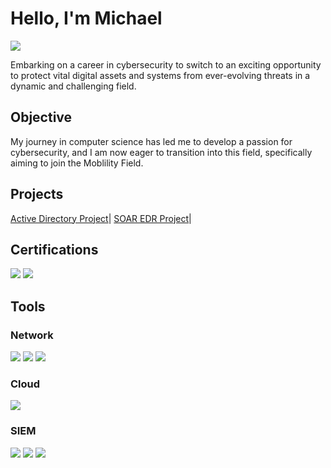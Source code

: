 
# Hello, I'm Michael
<a href="https://linkedin.com/in/michael-warburton-5214a8161"><img src="https://img.shields.io/badge/-LinkedIn-0072b1?&style=for-the-badge&logo=linkedin&logoColor=white" /></a>


Embarking on a career in cybersecurity to switch to an exciting opportunity to protect vital digital assets and systems from ever-evolving threats in a dynamic and challenging field.

## Objective

My journey in computer science has led me to develop a passion for cybersecurity, and I am now eager to transition into this field, specifically aiming to join the Moblility Field.
## Projects

<a href="https://github.com/zambezi21/Active-Directory-Project/tree/main">Active Directory Project</a>| <a href="https://github.com/zambezi21/SOAR-EDR-PROJECT/tree/main">SOAR EDR Project</a>|


## Certifications

<div>
<img src="https://img.shields.io/badge/-Security%2B-FF0000?&style=for-the-badge&logo=CompTIA&logoColor=white" />
<img src="https://img.shields.io/badge/-AWS%20Certified%20Cloud%20Practitioner-FF9900?&style=for-the-badge&logo=Amazon%20AWS&logoColor=white" />

## Tools

### Network
<div>
<img src="https://img.shields.io/badge/-Wireshark-1679A7?&style=for-the-badge&logo=Wireshark&logoColor=white" />
<img src="https://img.shields.io/badge/-Kali%20Linux-FF0000?&style=for-the-badge&logo=Linux&logoColor=white" />
<img src="https://img.shields.io/badge/-Windows%20Server-FF0000?&style=for-the-badge&logo=Windows&logoColor=white" />


</div>

### Cloud
<div>
  <img src="https://img.shields.io/badge/-Amazon%20AWS-FF9900?&style=for-the-badge&logo=Amazon%20AWS&logoColor=white" />
  
### SIEM
<div>
<img src="https://img.shields.io/badge/-Splunk-000000?&style=for-the-badge&logo=Splunk&logoColor=white" />
<img src="https://img.shields.io/badge/-SYSMON-FF0000?&style=for-the-badge&logo=Windows&logoColor=white" />
<img src="https://img.shields.io/badge/-LimaCharlie-FF0000?&style=for-the-badge&logo=Linux&logoColor=white" />



</div>


  
